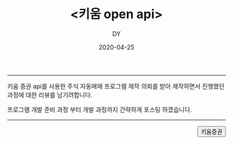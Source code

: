 ﻿---
layout: post
title:  "<키움 open api>"
date:   2020-04-25
author: DY
comments: true
categories: Outsourcing
---

---
키움 증권 api를 사용한 주식 자동매매 프로그램 제작 의뢰를 받아 제작하면서 진행했던 과정에 대한 리뷰를 남기려합니다.

프로그램 개발 준비 과정 부터 개발 과정까지 간략하게 포스팅 하겠습니다.

---



<div style="float: right;">
  <button onclick="location.href='https://www.kiwoom.com/' ">키움증권</button>
</div>
